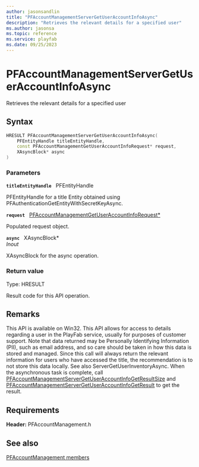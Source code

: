 ```yaml
---
author: jasonsandlin
title: "PFAccountManagementServerGetUserAccountInfoAsync"
description: "Retrieves the relevant details for a specified user"
ms.author: jasonsa
ms.topic: reference
ms.service: playfab
ms.date: 09/25/2023
---
```


# PFAccountManagementServerGetUserAccountInfoAsync  

Retrieves the relevant details for a specified user  

## Syntax  
  
```cpp
HRESULT PFAccountManagementServerGetUserAccountInfoAsync(  
    PFEntityHandle titleEntityHandle,  
    const PFAccountManagementGetUserAccountInfoRequest* request,  
    XAsyncBlock* async  
)  
```  
  
### Parameters  
  
**`titleEntityHandle`** &nbsp; PFEntityHandle  
  
PFEntityHandle for a title Entity obtained using PFAuthenticationGetEntityWithSecretKeyAsync.  
  
**`request`** &nbsp; [PFAccountManagementGetUserAccountInfoRequest*](../../pfaccountmanagementtypes/structs/pfaccountmanagementgetuseraccountinforequest.md)  
  
Populated request object.  
  
**`async`** &nbsp; XAsyncBlock*  
*_Inout_*  
  
XAsyncBlock for the async operation.  
  
  
### Return value
Type: HRESULT
  
Result code for this API operation.
  
## Remarks  
  
This API is available on Win32. This API allows for access to details regarding a user in the PlayFab service, usually for purposes of customer support. Note that data returned may be Personally Identifying Information (PII), such as email address, and so care should be taken in how this data is stored and managed. Since this call will always return the relevant information for users who have accessed the title, the recommendation is to not store this data locally. See also ServerGetUserInventoryAsync. When the asynchronous task is complete, call [PFAccountManagementServerGetUserAccountInfoGetResultSize](pfaccountmanagementservergetuseraccountinfogetresultsize.md) and [PFAccountManagementServerGetUserAccountInfoGetResult](pfaccountmanagementservergetuseraccountinfogetresult.md) to get the result.
  
## Requirements  
  
**Header:** PFAccountManagement.h
  
## See also  
[PFAccountManagement members](../pfaccountmanagement_members.md)  

  
  
